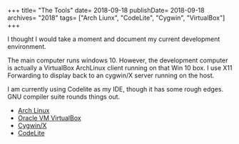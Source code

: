 +++
title= "The Tools"
date= 2018-09-18
publishDate= 2018-09-18
archives= "2018"
tags= ["Arch Liunx", "CodeLite", "Cygwin", "VirtualBox"]
+++

I thought I would take a moment and document my current development environment.

The main computer runs windows 10. However, the development computer is actually a VirtualBox ArchLinux client running on that Win 10 box. I use X11 Forwarding to display back to an cygwin/X server running on the host.

I am currently using Codelite as my IDE, though it has some rough edges. GNU compiler suite rounds things out.

  - [Arch Linux](https://www.archlinux.org/)
  - [Oracle VM VirtualBox](https://www.virtualbox.org/)
  - [Cygwin/X](https://x.cygwin.com/)
  - [CodeLite](https://codelite.org/)
